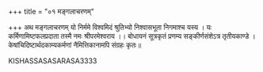 +++
title = "०१ मङ्गलाचरणम्"

+++
अथ मङ्गलाचरणम् यो निर्ममे विश्वमिदं श्रुतिभ्यो निश्वासभूता निगमाश्च यस्य । यः कर्मिणामिष्टफलप्रदाता तस्मै नमः श्रीपरमेश्वराय ।। बोधायनं सूत्रकृतं प्रणम्य सङ्कीर्णसंशेऽत्र तृतीयकाण्डे । केषांचिदिष्टार्थदकाम्यकर्मणां नैमित्तिकानामपि संग्रहः कृतः॥

KISHASSASASARASA3333